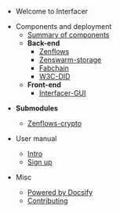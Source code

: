 - Welcome to Interfacer

<!---
- Technology
  - **List of tech features**
	- [Feature1](https://github.com/LedgerProject/Anastasis)
	- [Feature2](https://github.com/LedgerProject/e_privacycentralapp) --->

- Components and deployment
  - [Summary of components](/pages/components.md)
  - **Back-end**
	- [Zenflows](/pages/zenflows.md)
	- [Zenswarm-storage](/pages/zenswarm-storage.md)
	- [Fabchain](/pages/fabchain.md)
	- [W3C-DID](https://new.dyne.org/W3C-DID/#/)
  - **Front-end**
	- [Interfacer-GUI](/pages/interfacer-gui.md)
<!---	- [Loshifacer](/pages/loshifacer.md) --->

  - **Submodules**
	- [Zenflows-crypto](/pages/zenflows-crypto.md)

- User manual
  - [Intro](/pages/user-manual-intro.md)
  - [Sign up](/pages/user-manual-signup.md)
  
- Misc
  - [Powered by Docsify](https://docsify.js.org/)
  - [Contributing](/general/contributing.md)


<!--- Comments here --->

